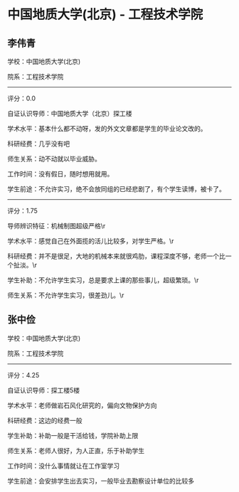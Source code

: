 # 中国地质大学(北京) - 工程技术学院

## 李伟青

学校：中国地质大学(北京)

院系：工程技术学院

* * *

评分：0.0

自证认识导师：中国地质大学（北京）探工楼

学术水平：基本什么都不动呀，发的外文文章都是学生的毕业论文改的。

科研经费：几乎没有吧

师生关系：动不动就以毕业威胁。

工作时间：没有假日，随时想用就用。

学生前途：不允许实习，绝不会放同组的已经悲剧了，有个学生读博，被卡了。

* * *

评分：1.75

导师辨识特征：机械制图超级严格\r

学术水平：感觉自己在外面揽的活儿比较多，对学生严格。\r

科研经费：并不是很足，大地的机械本来就很鸡肋，课程深度不够，老师一个比一个扯淡。\r

学生补助：不允许学生实习，总是要求上课的那些事儿，超级繁琐。\r

师生关系：不允许学生实习，很差劲儿。\r

## 张中俭

学校：中国地质大学(北京)

院系：工程技术学院

* * *

评分：4.25

自证认识导师：探工楼5楼

学术水平：老师做岩石风化研究的，偏向文物保护方向

科研经费：这边的经费一般

学生补助：补助一般是干活给钱，学院补助上限

师生关系：老师人很好，为人正直，乐于补助学生

工作时间：没什么事情就让在工作室学习

学生前途：会安排学生出去实习，一般毕业去勘察设计单位的比较多